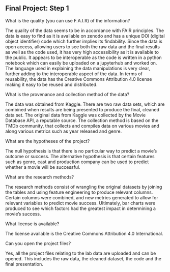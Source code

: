 
## Final Project: Step 1

What is the quality (you can use F.A.I.R) of the information?

The quality of the data seems to be in accordance with FAIR principles. The data is easy to find as it is available on zenodo and has a unique DOI (digital object identifier) code which further implies its findability. Since the data is open access, allowing users to see both the raw data and the final results as well as the code used, it has very high accessibility as it is available to the public. It appears to be interoperable as the code is written in a python notebook which can easily be uploaded on a jupyterhub and worked on. The language used in explaining the data manipulations is very clear, further adding to the interoperable aspect of the data. In terms of reusability, the data has the Creative Commons Attribution 4.0 license making it easy to be reused and distributed. 


What is the provenance and collection method of the data?

The data was obtained from Kaggle. There are two raw data sets, which are combined when results are being presented to produce the final, cleaned data set. The original data from Kaggle was collected by the Movie Database API, a reputable source. The collection method is based on the TMDb community, that collects and compiles data on various movies and along various metrics such as year released and genre. 


What are the hypotheses of the project?

The null hypothesis is that there is no particular way to predict a movie’s outcome or success. The alternative hypothesis is that certain features such as genre, cast and production company can be used to predict whether a movie will be successful. 

What are the research methods?

The research methods consist of wrangling the original datasets by joining the tables and using feature engineering to produce relevant columns. Certain columns were combined, and new metrics generated to allow for relevant variables to predict movie success. Ultimately, bar charts were produced to see which factors had the greatest impact in determining a movie’s success. 


What license is available?

The license available is the Creative Commons Attribution 4.0 International.


Can you open the project files?

Yes, all the project files relating to the lab data are uploaded and can be opened. This includes the raw data, the cleaned dataset, the code and the final presentation.



```python

```
